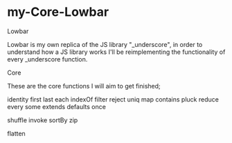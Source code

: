 # my-Core-Lowbar

Lowbar

Lowbar is my own replica of the JS library "_underscore", in order to understand how a JS library works I'll be reimplementing the functionality of every _underscore function.

Core

These are the core functions I will aim to get finished;

identity
first
last
each
indexOf
filter
reject
uniq
map
contains
pluck
reduce
every
some
extends
defaults
once
<!-- negate -->
shuffle
invoke
sortBy
zip
<!-- sortedIndex -->
flatten
<!-- difference -->
<!-- memoize -->
<!-- delay -->
<!-- where -->
<!-- throttle -->
<!-- partial -->





